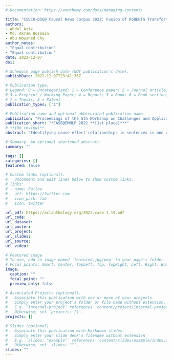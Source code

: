 ```yaml
---
# Documentation: https://wowchemy.com/docs/managing-content/

title: "CSECU-DSG@ Causal News Corpus 2022: Fusion of RoBERTa Transformers Variants for Causal Event Classification"
authors:
- Abdul Aziz 
- Md. Akram Hossain
- Abu Nowshed Chy
author_notes:
- "Equal contribution"
- "Equal contribution" 
date: 2022-12-07
doi: 

# Schedule page publish date (NOT publication's date).
publishDate: 2022-12-07T23:41:36Z

# Publication type.
# Legend: 0 = Uncategorized; 1 = Conference paper; 2 = Journal article;
# 3 = Preprint / Working Paper; 4 = Report; 5 = Book; 6 = Book section;
# 7 = Thesis; 8 = Patent
publication_types: ["1"]

# Publication name and optional abbreviated publication name.
publication: "Proceedings of the 5th Workshop on Challenges and Applications of Automated Extraction of Socio-political Events from Text"
publication_short: "*CASE@EMNLP 2022 **[1st place]***"
# **[On review]**
abstract: "Identifying cause-effect relationships in sentences is one of the formidable tasks to tackle the challenges of inference and understanding of natural language. However, the diversity of word semantics and sentence structure makes it challenging to determine the causal relationship effectively. To address these challenges, CASE-2022 shared task 3 introduced a task focusing on event causality identification with causal news corpus. This paper presents our participation in this task, especially in subtask 1 which is the causal event classification task. To tackle the task challenge, we propose a unified neural model through exploiting two fine-tuned transformer models including RoBERTa and Twitter-RoBERTa. For the score fusion, we combine the prediction scores of each component model using weighted arithmetic mean to generate the probability score for class label identification. The experimental results showed that our proposed method achieved the top performance (ranked 1st) among the participants."

# Summary. An optional shortened abstract.
summary: ""

tags: []
categories: []
featured: false

# Custom links (optional).
#   Uncomment and edit lines below to show custom links.
# links:
# - name: Follow
#   url: https://twitter.com
#   icon_pack: fab
#   icon: twitter

url_pdf: https://aclanthology.org/2022.case-1.19.pdf
url_code:
url_dataset:
url_poster:
url_project:
url_slides:
url_source:
url_video:

# Featured image
# To use, add an image named `featured.jpg/png` to your page's folder. 
# Focal points: Smart, Center, TopLeft, Top, TopRight, Left, Right, BottomLeft, Bottom, BottomRight.
image:
  caption: ""
  focal_point: ""
  preview_only: false

# Associated Projects (optional).
#   Associate this publication with one or more of your projects.
#   Simply enter your project's folder or file name without extension.
#   E.g. `internal-project` references `content/project/internal-project/index.md`.
#   Otherwise, set `projects: []`.
projects: []

# Slides (optional).
#   Associate this publication with Markdown slides.
#   Simply enter your slide deck's filename without extension.
#   E.g. `slides: "example"` references `content/slides/example/index.md`.
#   Otherwise, set `slides: ""`.
slides: ""
---
```

